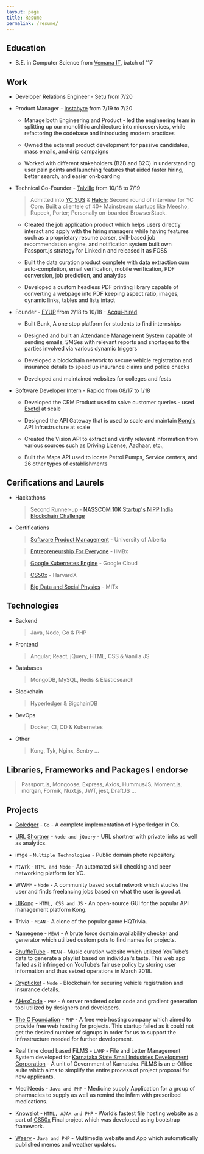 ```yaml
---
layout: page
title: Resume
permalink: /resume/
---
```


## Education

+ B.E. in Computer Science from [Vemana IT](https://vemanait.edu.in/), batch of '17

## Work

+ Developer Relations Engineer - [Setu](https://setu.co/) from 7/20

+ Product Manager - [Instahyre](https://www.instahyre.com/) from 7/19 to 7/20

  + Manage both Engineering and Product - led the engineering team in splitting up our monolithic architecture into microservices, while refactoring the codebase and introducing modern practices
  
  + Owned the external product development for passive candidates, mass emails, and drip campaigns
  
  + Worked with different stakeholders (B2B and B2C) in understanding user pain points and launching features that aided faster hiring, better search, and easier on-boarding

+ Technical Co-Founder - [Talville](https://talville.com/) from 10/18 to 7/19

  > Admitted into [YC SUS](https://www.startupschool.org/) & [Hatch](https://www.digitalocean.com/hatch/); Second round of interview for YC Core.
  > Built a clientele of 40+ Mainstream startups like Meesho, Rupeek, Porter; Personally on-boarded BrowserStack.

  + Created the job application product which helps users directly interact and apply with the hiring managers while having features such as a proprietary resume parser, skill-based job recommendation engine, and notification system built own Passport.js strategy for LinkedIn and released it as FOSS

  + Built the data curation product complete with data extraction cum auto-completion, email verification, mobile verification, PDF conversion, job prediction, and analytics

  + Developed a custom headless PDF printing library capable of converting a webpage into PDF keeping aspect ratio, images, dynamic links, tables and lists intact
  
+ Founder - [FYUP](https://angel.co/company/fyup) from 2/18 to 10/18 - [Acqui-hired](https://en.wikipedia.org/wiki/Acqui-hiring)

  + Built Bunk, A one stop platform for students to find internships

  + Designed and built an Attendance Management System capable of sending emails, SMSes with relevant reports and shortages to the parties involved via various dynamic triggers

  + Developed a blockchain network to secure vehicle registration and insurance details to speed up insurance claims and police checks
  
  + Developed and maintained websites for colleges and fests

+ Software Developer Intern - [Rapido](https://rapido.bike) from 08/17 to 1/18
    
  + Developed the CRM Product used to solve customer queries - used [Exotel](https://exotel.com/) at scale

  + Designed the API Gateway that is used to scale and maintain [Kong's](https://konghq.com/kong/) API Infrastructure at scale

  + Created the Vision API to extract and verify relevant information from various sources such as Driving License, Aadhaar, etc.,

  + Built the Maps API used to locate Petrol Pumps, Service centers, and 26 other types of establishments

## Cerifications and Laurels

+ Hackathons

  > Second Runner-up - [NASSCOM 10K Startup's NIPP India Blockchain Challenge](http://nipp.tech/blockchainchallenge)
  
+ Certifications

  > [Software Product Management](https://www.coursera.org/account/accomplishments/verify/XCGTZXZ7E3XB) - University of Alberta

  > [Entrepreneurship For Everyone](https://courses.edx.org/certificates/da93b52b62d44f4787408c707e072c09) - IIMBx

  > [Google Kubernetes Engine](https://www.coursera.org/account/accomplishments/verify/DBB5D22QZHQG) - Google Cloud

  > [CS50x](https://verify.edx.org/cert/586c79b490ea47eabdfa74b877d3910c) - HarvardX

  > [Big Data and Social Physics](https://verify.edx.org/cert/1eb13ea9ac3e422cb4db7978a1ef027a) - MITx
  
## Technologies 

+ Backend

  > Java, Node, Go & PHP

+ Frontend

  > Angular, React, jQuery, HTML, CSS & Vanilla JS

+ Databases

  > MongoDB, MySQL, Redis & Elasticsearch

+ Blockchain

  > Hyperledger & BigchainDB
  
+ DevOps

  > Docker, CI, CD & Kubernetes

+ Other

  > Kong, Tyk, Nginx, Sentry ...

## Libraries, Frameworks and Packages I endorse

  > Passport.js, Mongoose, Express, Axios, HummusJS, Moment.js, morgan, Formik, Nuxt.js, JWT, jest, DraftJS ...
  
## Projects

+ [Goledger](https://github.com/nithinkashyapn/goledger) - `Go` - A complete implementation of Hyperledger in Go.

+ [URL Shortner](https://github.com/nithinkashyapn/url-shortner) - `Node and jQuery` - URL shortner with private links as well as analytics.

+ imge - `Multiple Technologies` - Public domain photo repository.

+ ntwrk - `HTML and Node` - An automated skill checking and peer networking platform for YC.

+ WWFF - `Node` - A community based social network which studies the user and finds freelancing jobs based on what the user is good at.

+ [UIKong](https://bitbucket.org/nithinkashyapn/kongui/) - `HTML, CSS and JS` - An open-source GUI for the popular API management platform Kong.

+ Trivia - `MEAN` - A clone of the popular game HQTrivia.

+ Namegene - `MEAN` - A brute force domain availability checker and generator which utilized custom pots to find names for projects.

+ [ShuffleTube](https://angel.co/projects/752777-shuffletube) - `MEAN` - Music curation website which utilized YouTube’s data to generate a playlist based on individual’s taste. This web app failed as it infringed on YouTube’s fair use policy by storing user information and thus seized operations in March 2018.

+ [Crypticket](https://bitbucket.org/nithinkashyapn/crypticket) - `Node` - Blockchain for securing vehicle registration and insurance details.

+ [AHexCode](https://ahexcode.com) - `PHP` - A server rendered color code and gradient generation tool utilized by designers and developers.

+ [The C Foundation](http://thecrapfoundation.cf) - `PHP` - A free web hosting company which aimed to provide free web hosting for projects. This startup failed as it could not get the desired number of signups in order for us to support the infrastructure needed for further development.

+ Real time cloud based FiLMS - `LAMP` - File and Letter Management System developed for [Karnataka State Small Industries Development Corporation](http://www.kssidc.co.in/) - A unit of Government of Karnataka. FiLMS is an e-Office suite which aims to simplify the entire process of project proposal for new applicants.

+ MediNeeds - `Java and PHP` - Medicine supply Application for a group of pharmacies to supply as well as remind the infirm with prescribed medications.

+ [Knowslot](http://knowslot.cf) - `HTML, AJAX and PHP` - World’s fastest file hosting website as a part of [CS50x](https://cs50.harvard.edu) Final project which was developed using bootstrap framework.

+ [Waery](https://web.archive.org/web/20150125103438/http://waery.gq/) - `Java and PHP` - Multimedia website and App which automatically published memes and weather updates.
